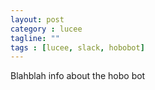 ```yaml
---
layout: post
category : lucee
tagline: ""
tags : [lucee, slack, hobobot]
---
```


Blahblah info about the hobo bot